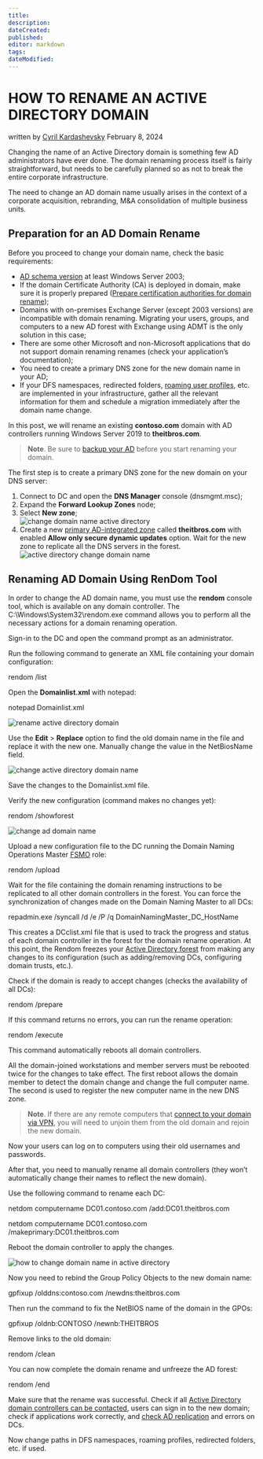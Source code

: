 ```yaml
---
title: 
description: 
dateCreated: 
published: 
editor: markdown
tags: 
dateModified: 
---
```


# HOW TO RENAME AN ACTIVE DIRECTORY DOMAIN

written by [Cyril Kardashevsky](https://theitbros.com/author/administrator/) February 8, 2024

Changing the name of an Active Directory domain is something few AD administrators have ever done. The domain renaming process itself is fairly straightforward, but needs to be carefully planned so as not to break the entire corporate infrastructure.

The need to change an AD domain name usually arises in the context of a corporate acquisition, rebranding, M&A consolidation of multiple business units.

## Preparation for an AD Domain Rename

Before you proceed to change your domain name, check the basic requirements:

- [AD schema version](https://theitbros.com/upgrading-active-directory-schema/) at least Windows Server 2003;
- If the domain Certificate Authority (CA) is deployed in domain, make sure it is properly prepared ([Prepare certification authorities for domain rename](https://learn.microsoft.com/en-us/previous-versions/windows/it-pro/windows-server-2008-R2-and-2008/cc816587(v=ws.10)?redirectedfrom=MSDN));
- Domains with on-premises Exchange Server (except 2003 versions) are incompatible with domain renaming. Migrating your users, groups, and computers to a new AD forest with Exchange using ADMT is the only solution in this case;
- There are some other Microsoft and non-Microsoft applications that do not support domain renaming renames (check your application’s documentation);
- You need to create a primary DNS zone for the new domain name in your AD;
- If your DFS namespaces, redirected folders, [roaming user profiles](https://theitbros.com/configuring-windows-roaming-user-profiles-in-active-directory/), etc. are implemented in your infrastructure, gather all the relevant information for them and schedule a migration immediately after the domain name change.

In this post, we will rename an existing **contoso.com** domain with AD controllers running Windows Server 2019 to **theitbros.com**.

> **Note**. Be sure to [backup your AD](https://theitbros.com/backup-active-directory/) before you start renaming your domain.

The first step is to create a primary DNS zone for the new domain on your DNS server:

1. Connect to DC and open the **DNS Manager** console (dnsmgmt.msc);
2. Expand the **Forward Lookup Zones** node;
3. Select **New zone**;  
    ![change domain name active directory](https://theitbros.com/wp-content/uploads/2022/09/rename-active-directory-domain.png "change domain name active directory")
4. Create a new [primary AD-integrated zone](https://theitbros.com/active-directory-integrated-dns-zone/) called **theitbros.com** with enabled **Allow only secure dynamic updates** option. Wait for the new zone to replicate all the DNS servers in the forest.  
    ![active directory change domain name](https://theitbros.com/wp-content/uploads/2022/09/changing-domain-name-active-directory.png "active directory change domain name")

## Renaming AD Domain Using RenDom Tool

In order to change the AD domain name, you must use the **rendom** console tool, which is available on any domain controller. The C:\Windows\System32\rendom.exe command allows you to perform all the necessary actions for a domain renaming operation.

Sign-in to the DC and open the command prompt as an administrator.

Run the following command to generate an XML file containing your domain configuration:

rendom /list

Open the **Domainlist.xml** with notepad:

notepad Domainlist.xml

![rename active directory domain](https://theitbros.com/wp-content/uploads/2022/09/rename-ad-domain.png "rename active directory domain")

Use the **Edit** > **Replace** option to find the old domain name in the file and replace it with the new one. Manually change the value in the NetBiosName field.

![change active directory domain name](https://theitbros.com/wp-content/uploads/2022/09/active-directory-rename-computer.png "change active directory domain name")

Save the changes to the Domainlist.xml file.

Verify the new configuration (command makes no changes yet):

rendom /showforest

![change ad domain name](https://theitbros.com/wp-content/uploads/2022/09/rename-active-directory-user.png "change ad domain name")

Upload a new configuration file to the DC running the Domain Naming Operations Master [FSMO](https://theitbros.com/fsmo-roles/) role:

rendom /upload

Wait for the file containing the domain renaming instructions to be replicated to all other domain controllers in the forest. You can force the synchronization of changes made on the Domain Naming Master to all DCs:

repadmin.exe /syncall /d /e /P /q DomainNamingMaster_DC_HostName

This creates a DCclist.xml file that is used to track the progress and status of each domain controller in the forest for the domain rename operation. At this point, the Rendom freezes your [Active Directory forest](https://theitbros.com/raise-domain-and-forest-functional-level/) from making any changes to its configuration (such as adding/removing DCs, configuring domain trusts, etc.).

Check if the domain is ready to accept changes (checks the availability of all DCs):

rendom /prepare

If this command returns no errors, you can run the rename operation:

rendom /execute

This command automatically reboots all domain controllers.

All the domain-joined workstations and member servers must be rebooted twice for the changes to take effect. The first reboot allows the domain member to detect the domain change and change the full computer name. The second is used to register the new computer name in the new DNS zone.

> **Note**. If there are any remote computers that [connect to your domain via VPN](https://theitbros.com/join-domain-and-login-over-a-vpn-connection/), you will need to unjoin them from the old domain and rejoin the new domain.

Now your users can log on to computers using their old usernames and passwords.

After that, you need to manually rename all domain controllers (they won’t automatically change their names to reflect the new domain).

Use the following command to rename each DC:

netdom computername DC01.contoso.com /add:DC01.theitbros.com

netdom computername DC01.contoso.com /makeprimary:DC01.theitbros.com

Reboot the domain controller to apply the changes.

![how to change domain name in active directory](https://theitbros.com/wp-content/uploads/2022/09/rename-active-directory.png "how to change domain name in active directory")

Now you need to rebind the Group Policy Objects to the new domain name:

gpfixup /olddns:contoso.com /newdns:theitbros.com

Then run the command to fix the NetBIOS name of the domain in the GPOs:

gpfixup /oldnb:CONTOSO /newnb:THEITBROS

Remove links to the old domain:

rendom /clean

You can now complete the domain rename and unfreeze the AD forest:

rendom /end

Make sure that the rename was successful. Check if all [Active Directory domain controllers can be contacted](https://theitbros.com/active-directory-domain-controller-could-not-be-contacted/), users can sign in to the new domain; check if applications work correctly, and [check AD replication](https://theitbros.com/check-active-directory-replication/) and errors on DCs.

Now change paths in DFS namespaces, roaming profiles, redirected folders, etc. if used.